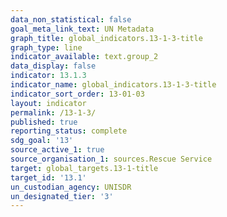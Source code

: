```yaml
---
data_non_statistical: false
goal_meta_link_text: UN Metadata
graph_title: global_indicators.13-1-3-title
graph_type: line
indicator_available: text.group_2
data_display: false
indicator: 13.1.3
indicator_name: global_indicators.13-1-3-title
indicator_sort_order: 13-01-03
layout: indicator
permalink: /13-1-3/
published: true
reporting_status: complete
sdg_goal: '13'
source_active_1: true
source_organisation_1: sources.Rescue Service
target: global_targets.13-1-title
target_id: '13.1'
un_custodian_agency: UNISDR
un_designated_tier: '3'
---
```

